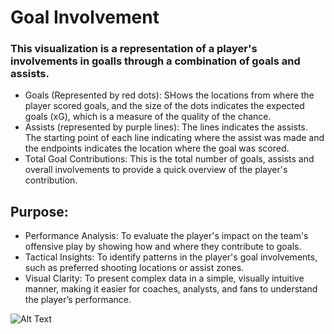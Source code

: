# Goal Involvement
### This visualization is a representation of a player's involvements in goalls through a combination of goals and assists.

- Goals (Represented by red dots): SHows the locations from where the player scored goals, and the size of the dots indicates the expected goals (xG), which is a measure of the quality of the chance.
- Assists (represented by purple lines): The lines indicates the assists. The starting point of each line indicating where the assist was made and the endpoints indicates the location where the goal was scored.
- Total Goal Contributions: This is the total number of goals, assists and overall involvements to provide a quick overview of the player's contribution.

## Purpose:
- Performance Analysis: To evaluate the player's impact on the team's offensive play by showing how and where they contribute to goals.
- Tactical Insights: To identify patterns in the player's goal involvements, such as preferred shooting locations or assist zones.
- Visual Clarity: To present complex data in a simple, visually intuitive manner, making it easier for coaches, analysts, and fans to understand the player’s performance.

![Alt Text](https://github.com/Lekan-E/SportProjects/blob/f98a2550efae229852da908aafdcac129ad86c31/Goal%20Involvements/Goal%20Involvement%20Dash.jpg)
